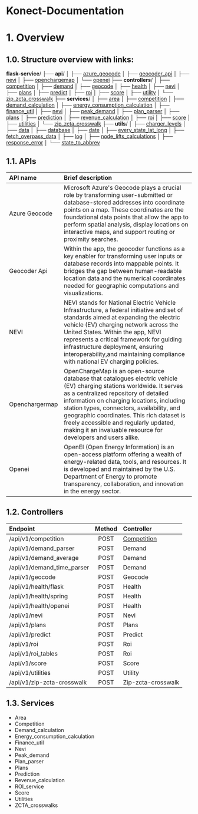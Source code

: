# Konect-Documentation

# 1. Overview

## 1.0. Structure overview with links:

**flask-service**/
├── **api**/
│   ├── [azure_geocode](https://github.com/AyhanHasanov/Konect-Documentation/blob/main/APIs/AZURE_GEOCODE.md)
│   ├── [geocoder_api](https://github.com/AyhanHasanov/Konect-Documentation/blob/main/APIs/GEOCODER_API.md)
│   ├── [nevi](https://github.com/AyhanHasanov/Konect-Documentation/blob/main/APIs/NEVI.PY.md)
│   ├── [openchargemap](https://github.com/AyhanHasanov/Konect-Documentation/blob/main/APIs/OPENCHARGEMAP.PY.md)
│   └── [openei](https://github.com/AyhanHasanov/Konect-Documentation/blob/main/APIs/OPENEI.PY.md)
├── **controllers**/
│   ├── [competition](https://github.com/AyhanHasanov/Konect-Documentation/blob/main/Controllers/Competition.md)
│   ├── [demand](https://github.com/AyhanHasanov/Konect-Documentation/blob/main/Controllers/Demand.md)
│   ├── [geocode](https://github.com/AyhanHasanov/Konect-Documentation/blob/main/Controllers/GeoCode.md)
│   ├── [health](https://github.com/AyhanHasanov/Konect-Documentation/blob/main/Controllers/HEALTH.PY.md)
│   ├── [nevi](https://github.com/AyhanHasanov/Konect-Documentation/blob/main/Controllers/NEVI.md)
│   ├── [plans](https://github.com/AyhanHasanov/Konect-Documentation/blob/main/Controllers/Plans.md)
│   ├── [predict](https://github.com/AyhanHasanov/Konect-Documentation/blob/main/Controllers/Predict.md)
│   ├── [roi](https://github.com/AyhanHasanov/Konect-Documentation/blob/main/Controllers/ROI.PY.md)
│   ├── [score](https://github.com/AyhanHasanov/Konect-Documentation/blob/main/Controllers/Score.md)
│   ├── [utility](https://github.com/AyhanHasanov/Konect-Documentation/blob/main/Controllers/UTILITY.PY.md)
│   └── [zip_zcta_crosswalk](https://github.com/AyhanHasanov/Konect-Documentation/blob/main/Controllers/ZIP_ZCTA_Crosswalk.md)
├── **services**/
│   ├── [area](https://github.com/AyhanHasanov/Konect-Documentation/blob/main/Services/AREA.PY.md)
│   ├── [competition](https://github.com/AyhanHasanov/Konect-Documentation/blob/main/Services/COMPETITION.PY%20(SERVICE).md)
│   ├── [demand_calculation](https://github.com/AyhanHasanov/Konect-Documentation/blob/main/Services/DEMAND_CALCULATION.PY.md)
│   ├── [energy_consumption_calculation](https://github.com/AyhanHasanov/Konect-Documentation/blob/main/Services/ENERGY_CONSUMPTION_CALCULATION.md)
│   ├── [finance_util](https://github.com/AyhanHasanov/Konect-Documentation/blob/main/Services/FINANCE_UTIL.md)
│   ├── [nevi](https://github.com/AyhanHasanov/Konect-Documentation/blob/main/Services/NEVI.md)
│   ├── [peak_demand](https://github.com/AyhanHasanov/Konect-Documentation/blob/main/Services/PEAK_DEMAND.PY.md)
│   ├── [plan_parser](https://github.com/AyhanHasanov/Konect-Documentation/blob/main/Services/PLAN_PARSER.PY.md)
│   ├── [plans](https://github.com/AyhanHasanov/Konect-Documentation/blob/main/Services/PLANS.PY.md)
│   ├── [prediction](https://github.com/AyhanHasanov/Konect-Documentation/blob/main/Services/PREDICTION.PY.md)
│   ├── [revenue_calculation](https://github.com/AyhanHasanov/Konect-Documentation/blob/main/Services/REVENUE_CALCULATION.md)
│   ├── [roi](https://github.com/AyhanHasanov/Konect-Documentation/blob/main/Services/ROI_SERVICE.PY.md)
│   ├── [score](https://github.com/AyhanHasanov/Konect-Documentation/blob/main/Services/SCORE.md)
│   ├── [utilities](https://github.com/AyhanHasanov/Konect-Documentation/blob/main/Services/UTILITIES.PY%20(SERVICE).md)
│   └── [zip_zcta_crosswalk](https://github.com/AyhanHasanov/Konect-Documentation/blob/main/Services/ZCTA_CROSSWALK.PY.md)
├── **utils**/
│   ├── [charger_levels](https://github.com/AyhanHasanov/Konect-Documentation/blob/main/Utils/CHARGER_LEVELS.PY.md)
│   ├── [data](https://github.com/AyhanHasanov/Konect-Documentation/blob/main/Utils/DATA.PY.md)
│   ├── [database](https://github.com/AyhanHasanov/Konect-Documentation/blob/main/Utils/DATABASE.md)
│   ├── [date](https://github.com/AyhanHasanov/Konect-Documentation/blob/main/Utils/DATE.PY.md)
│   ├── [every_state_lat_long](https://github.com/AyhanHasanov/Konect-Documentation/blob/main/Utils/EVERY_STATE_LAT_LONG.md)
│   ├── [fetch_overpass_data](https://github.com/AyhanHasanov/Konect-Documentation/blob/main/Utils/FETCH_OVERPASS_DATA.PY.md)
│   ├── [log](https://github.com/AyhanHasanov/Konect-Documentation/blob/main/Utils/LOG.PY.md)
│   ├── [node_lifts_calculations](https://github.com/AyhanHasanov/Konect-Documentation/blob/main/Utils/NODE_LIFTS_CALCULATIONS.PY.md)
│   ├── [response_error](https://github.com/AyhanHasanov/Konect-Documentation/blob/main/Utils/RESPONSE_ERROR.PY.md)
│   └── [state_to_abbrev](https://github.com/AyhanHasanov/Konect-Documentation/blob/main/Utils/STATE_TO_ABBREV.PY.md)


## 1.1. APIs
|API name|Brief description|
|:--|:--|
|Azure Geocode|Microsoft Azure's Geocode plays a crucial role by transforming user-submitted or database-stored addresses into coordinate points on a map. These coordinates are the foundational data points that allow the app to perform spatial analysis, display locations on interactive maps, and support routing or proximity searches.|
|Geocoder Api|Within the app, the geocoder functions as a key enabler for transforming user inputs or database records into mappable points. It bridges the gap between human-readable location data and the numerical coordinates needed for geographic computations and visualizations.|
|NEVI|NEVI stands for National Electric Vehicle Infrastructure, a federal initiative and set of standards aimed at expanding the electric vehicle (EV) charging network across the United States. Within the app, NEVI represents a critical framework for guiding infrastructure deployment, ensuring interoperability,and maintaining compliance with national EV charging policies.|
|Openchargermap|OpenChargeMap is an open-source database that catalogues electric vehicle (EV) charging stations worldwide. It serves as a centralized repository of detailed information on charging locations, including station types, connectors, availability, and geographic coordinates. This rich dataset is freely accessible and regularly updated, making it an invaluable resource for developers and users alike.|
|Openei|OpenEI (Open Energy Information) is an open-access platform offering a wealth of energy-related data, tools, and resources. It is developed and maintained by the U.S. Department of Energy to promote transparency, collaboration, and innovation in the energy sector.|

## 1.2. Controllers
|Endpoint|Method|Controller|
|:--|:--:|:--|
|/api/v1/competition|POST|[Competition](https://github.com/AyhanHasanov/Konect-Documentation/blob/main/Controllers/Competition.md)
|/api/v1/demand_parser|POST|Demand
|/api/v1/demand_average|POST|Demand
|/api/v1/demand_time_parser|POST|Demand
|/api/v1/geocode|POST|Geocode
|/api/v1/health/flask|POST|Health
|/api/v1/health/spring|POST|Health
|/api/v1/health/openei|POST|Health
|/api/v1/nevi|POST|Nevi
|/api/v1/plans|POST|Plans
|/api/v1/predict|POST|Predict
|/api/v1/roi|POST|Roi
|/api/v1/roi_tables|POST|Roi
|/api/v1/score|POST|Score
|/api/v1/utilities|POST|Utility
|/api/v1/zip-zcta-crosswalk|POST|Zip-zcta-crosswalk

## 1.3. Services
-	Area
-	Competition
-	Demand_calculation
-	Energy_consumption_calculation
-	Finance_util
-	Nevi
-	Peak_demand
-	Plan_parser
-	Plans
-	Prediction
-	Revenue_calculation
-	ROI_service
-	Score
-	Utilities
-	ZCTA_crosswalks
